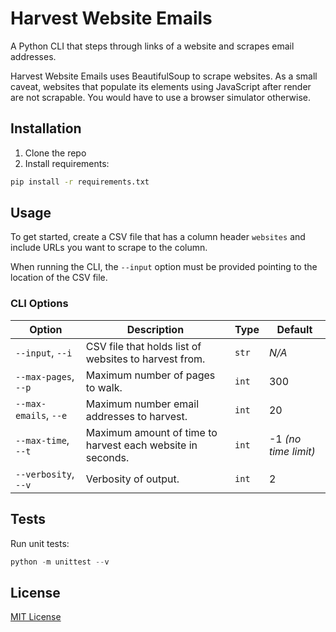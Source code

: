 # Harvest Website Emails

A Python CLI that steps through links of a website and scrapes email addresses.

Harvest Website Emails uses BeautifulSoup to scrape websites. As a small caveat, websites that populate its elements using JavaScript after render are not scrapable. You would have to use a browser simulator otherwise.

## Installation

1. Clone the repo
2. Install requirements:

```bash
pip install -r requirements.txt
```

## Usage

To get started, create a CSV file that has a column header `websites` and include URLs you want to scrape to the column.

When running the CLI, the `--input` option must be provided pointing to the location of the CSV file.

### CLI Options

| Option | Description | Type | Default |
| -- | -- | -- | -- |
| `--input`, `--i` | CSV file that holds list of websites to harvest from. | `str` | _N/A_ |
| `--max-pages`, `--p` | Maximum number of pages to walk. | `int` | 300 |
| `--max-emails`, `--e` | Maximum number email addresses to harvest. | `int` | 20 |
| `--max-time`, `--t` | Maximum amount of time to harvest each website in seconds. | `int` | -1 _(no time limit)_ |
| `--verbosity`, `--v` | Verbosity of output. | `int` | 2 |

## Tests

Run unit tests:

```py
python -m unittest --v
```

## License

[MIT License](https://github.com/bfrymire/py-harvest-website-emails/blob/master/LICENSE)
